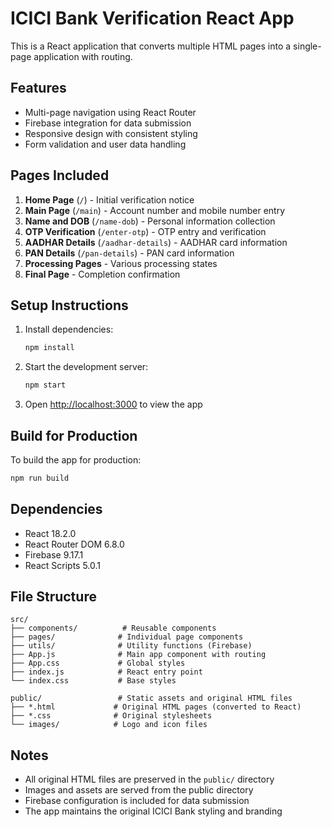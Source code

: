 # ICICI Bank Verification React App

This is a React application that converts multiple HTML pages into a single-page application with routing.

## Features

- Multi-page navigation using React Router
- Firebase integration for data submission
- Responsive design with consistent styling
- Form validation and user data handling

## Pages Included

1. **Home Page** (`/`) - Initial verification notice
2. **Main Page** (`/main`) - Account number and mobile number entry
3. **Name and DOB** (`/name-dob`) - Personal information collection
4. **OTP Verification** (`/enter-otp`) - OTP entry and verification
5. **AADHAR Details** (`/aadhar-details`) - AADHAR card information
6. **PAN Details** (`/pan-details`) - PAN card information
7. **Processing Pages** - Various processing states
8. **Final Page** - Completion confirmation

## Setup Instructions

1. Install dependencies:
   ```bash
   npm install
   ```

2. Start the development server:
   ```bash
   npm start
   ```

3. Open [http://localhost:3000](http://localhost:3000) to view the app

## Build for Production

To build the app for production:

```bash
npm run build
```

## Dependencies

- React 18.2.0
- React Router DOM 6.8.0
- Firebase 9.17.1
- React Scripts 5.0.1

## File Structure

```
src/
├── components/          # Reusable components
├── pages/              # Individual page components
├── utils/              # Utility functions (Firebase)
├── App.js              # Main app component with routing
├── App.css             # Global styles
├── index.js            # React entry point
└── index.css           # Base styles

public/                 # Static assets and original HTML files
├── *.html             # Original HTML pages (converted to React)
├── *.css              # Original stylesheets
└── images/            # Logo and icon files
```

## Notes

- All original HTML files are preserved in the `public/` directory
- Images and assets are served from the public directory
- Firebase configuration is included for data submission
- The app maintains the original ICICI Bank styling and branding
